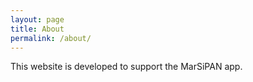 ```yaml
---
layout: page
title: About
permalink: /about/
---
```


This website is developed to support the MarSiPAN app.